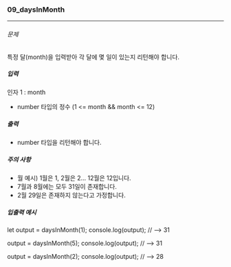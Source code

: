### 09_daysInMonth

***

###### 문제 

특정 달(month)을 입력받아 각 달에 몇 일이 있는지 리턴해야 합니다.

##### 입력

인자 1 : month
- number 타입의 정수 (1 <= month && month <= 12)

##### 출력

- number 타입을 리턴해야 합니다.

##### 주의 사항

- 월 예시) 1월은 1, 2월은 2... 12월은 12입니다.
- 7월과 8월에는 모두 31일이 존재합니다.
- 2월 29일은 존재하지 않는다고 가정합니다.

##### 입출력 예시

let output = daysInMonth(1);
console.log(output); // --> 31

output = daysInMonth(5);
console.log(output); // --> 31

output = daysInMonth(2);
console.log(output); // --> 28
